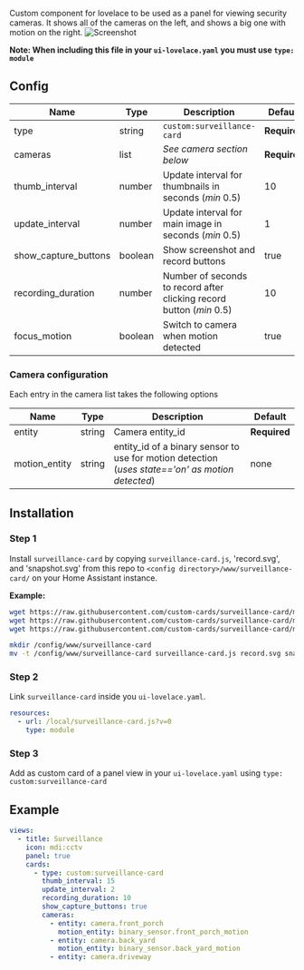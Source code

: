 Custom component for lovelace to be used as a panel for viewing security cameras. It shows all of the cameras on the left, and shows a big one with motion on the right.
![Screenshot](/surveillancecard.png)


**Note: When including this file in your `ui-lovelace.yaml` you must use `type: module`**

## Config

| Name | Type | Description | Default
| ---- | ---- | ----------- | -------
| type | string | `custom:surveillance-card` | **Required**
| cameras | list | _See camera section below_ | **Required**
| thumb_interval | number | Update interval for thumbnails in seconds (_min_ 0.5) | 10
| update_interval | number | Update interval for main image in seconds (_min_ 0.5) | 1
| show_capture_buttons | boolean | Show screenshot and record buttons | true
| recording_duration | number | Number of seconds to record after clicking record button (_min_ 0.5) | 10
| focus_motion | boolean | Switch to camera when motion detected | true

### Camera configuration

Each entry in the camera list takes the following options

| Name | Type | Description | Default
| ---- | ---- | ----------- | -------
| entity | string | Camera entity_id | **Required**
| motion_entity | string | entity_id of a binary sensor to use for motion detection (_uses state=='on' as motion detected_) | none

## Installation

### Step 1

Install `surveillance-card` by copying `surveillance-card.js`, 'record.svg', and 'snapshot.svg' from this repo to `<config directory>/www/surveillance-card/` on your Home Assistant instance.

**Example:**

```bash
wget https://raw.githubusercontent.com/custom-cards/surveillance-card/master/surveillance-card.js
wget https://raw.githubusercontent.com/custom-cards/surveillance-card/master/record.svg
wget https://raw.githubusercontent.com/custom-cards/surveillance-card/master/snapshot.svg

mkdir /config/www/surveillance-card
mv -t /config/www/surveillance-card surveillance-card.js record.svg snapshot.svg
```

### Step 2

Link `surveillance-card` inside you `ui-lovelace.yaml`.

```yaml
resources:
  - url: /local/surveillance-card.js?v=0
    type: module
```

### Step 3

Add as custom card of a panel view in your `ui-lovelace.yaml` using `type: custom:surveillance-card`

## Example
```yaml
views:
  - title: Surveillance
    icon: mdi:cctv
    panel: true
    cards:
      - type: custom:surveillance-card
        thumb_interval: 15
        update_interval: 2
        recording_duration: 10
        show_capture_buttons: true
        cameras:
          - entity: camera.front_porch
            motion_entity: binary_sensor.front_porch_motion
          - entity: camera.back_yard
            motion_entity: binary_sensor.back_yard_motion
          - entity: camera.driveway
```
